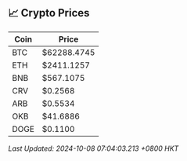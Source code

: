 ## 📈 Crypto Prices

| Coin | Price |
| ---- | ----- |
| BTC | $62288.4745 |
| ETH | $2411.1257 |
| BNB | $567.1075 |
| CRV | $0.2568 |
| ARB | $0.5534 |
| OKB | $41.6886 |
| DOGE | $0.1100 |

_Last Updated: 2024-10-08 07:04:03.213 +0800 HKT_